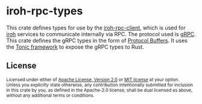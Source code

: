 # iroh-rpc-types

This crate defines types for use by the
[iroh-rpc-client](https://github.com/n0-computer/iroh/tree/main/iroh-rpc-client),
which is used for [iroh](https://github.com/n0-computer/iroh) services to
communicate internally via RPC. The protocol used is [gRPC](https://grpc.io/).
This crate defines the gRPC types in the form of [Protocol
Buffers](https://developers.google.com/protocol-buffers). It uses the [Tonic
framework](https://github.com/hyperium/tonic) to expose the gRPC types to Rust.

## License

<sup>
Licensed under either of <a href="LICENSE-APACHE">Apache License, Version
2.0</a> or <a href="LICENSE-MIT">MIT license</a> at your option.
</sup>

<br/>

<sub>
Unless you explicitly state otherwise, any contribution intentionally submitted
for inclusion in this crate by you, as defined in the Apache-2.0 license, shall
be dual licensed as above, without any additional terms or conditions.
</sub>
